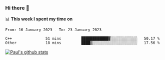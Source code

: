 ### Hi there 👋

📊 **This week I spent my time on**
<!--START_SECTION:waka-->

```text
From: 16 January 2023 - To: 23 January 2023

C++               51 mins         ████████████▓░░░░░░░░░░░░   50.17 %
Other             18 mins         ████▒░░░░░░░░░░░░░░░░░░░░   17.56 %
```

<!--END_SECTION:waka-->


[![Paul's github stats](https://github-readme-stats.vercel.app/api?username=mickeyouyou&theme=dracula&show_icons=true)](https://github.com/anuraghazra/github-readme-stats)
